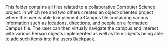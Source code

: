 This folder contains all files related to a collaborative Computer Science project. In which me and two others created an object-oriented project where the user is able to inplement a Campus file containing various information such
as locations, directions, and people on a formatted Campus file. The user can then virtualy navigate the campus and interact with various Person objects implemented as well as Item objects 
being able to add such items into the users Backpack.
